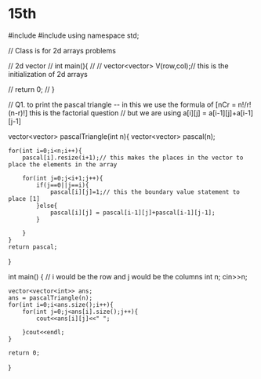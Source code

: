 # 15th

#include <iostream>
#include <vector>
using namespace std;

// Class is for 2d arrays problems

// 2d vector
// int main(){
//     // vector<vector<int>> V(row,col);// this is the initialization of 2d arrays

//     return 0;
// }

// Q1. to print the pascal triangle -- in this we use the formula of [nCr = n!/r!(n-r)!] this is the factorial question
// but we are using a[i][j] = a[i-1][j]+a[i-1][j-1]

vector<vector<int>> pascalTriangle(int n){
    vector<vector<int>> pascal(n);

    for(int i=0;i<n;i++){
        pascal[i].resize(i+1);// this makes the places in the vector to place the elements in the array

        for(int j=0;j<i+1;j++){
            if(j==0||j==i){
                pascal[i][j]=1;// this the boundary value statement to place [1]
            }else{
                pascal[i][j] = pascal[i-1][j]+pascal[i-1][j-1];
            }
            
        }
    }
    return pascal;
}

int main()
{
    // i would be the row and j would be the columns
    int n;
    cin>>n;

    vector<vector<int>> ans;
    ans = pascalTriangle(n);
    for(int i=0;i<ans.size();i++){
        for(int j=0;j<ans[i].size();j++){
            cout<<ans[i][j]<<" ";
        
        }cout<<endl;
    }
    
    return 0;
}
